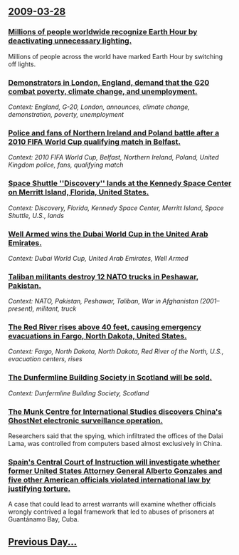 ## [2009-03-28](/news/2009/03/28/index.md)

### [ Millions of people worldwide recognize Earth Hour by deactivating unnecessary lighting.  ](/news/2009/03/28/millions-of-people-worldwide-recognize-earth-hour-by-deactivating-unnecessary-lighting.md)
Millions of people across the world have marked Earth Hour by switching off lights.

### [ Demonstrators in London, England, demand that the G20 combat poverty, climate change, and unemployment. ](/news/2009/03/28/demonstrators-in-london-england-demand-that-the-g20-combat-poverty-climate-change-and-unemployment.md)
_Context: England, G-20, London, announces, climate change, demonstration, poverty, unemployment_

### [ Police and fans of Northern Ireland and Poland battle after a 2010 FIFA World Cup qualifying match in Belfast. ](/news/2009/03/28/police-and-fans-of-northern-ireland-and-poland-battle-after-a-2010-fifa-world-cup-qualifying-match-in-belfast.md)
_Context: 2010 FIFA World Cup, Belfast, Northern Ireland, Poland, United Kingdom police, fans, qualifying match_

### [ Space Shuttle ''Discovery'' lands at the Kennedy Space Center on Merritt Island, Florida, United States. ](/news/2009/03/28/space-shuttle-discovery-lands-at-the-kennedy-space-center-on-merritt-island-florida-united-states.md)
_Context: Discovery, Florida, Kennedy Space Center, Merritt Island, Space Shuttle, U.S., lands_

### [ Well Armed wins the Dubai World Cup in the United Arab Emirates. ](/news/2009/03/28/well-armed-wins-the-dubai-world-cup-in-the-united-arab-emirates.md)
_Context: Dubai World Cup, United Arab Emirates, Well Armed_

### [ Taliban militants destroy 12 NATO trucks in Peshawar, Pakistan. ](/news/2009/03/28/taliban-militants-destroy-12-nato-trucks-in-peshawar-pakistan.md)
_Context: NATO, Pakistan, Peshawar, Taliban, War in Afghanistan (2001–present), militant, truck_

### [ The Red River rises above 40 feet, causing emergency evacuations in Fargo, North Dakota, United States. ](/news/2009/03/28/the-red-river-rises-above-40-feet-causing-emergency-evacuations-in-fargo-north-dakota-united-states.md)
_Context: Fargo, North Dakota, North Dakota, Red River of the North, U.S., evacuation centers, rises_

### [ The Dunfermline Building Society in Scotland will be sold. ](/news/2009/03/28/the-dunfermline-building-society-in-scotland-will-be-sold.md)
_Context: Dunfermline Building Society, Scotland_

### [ The Munk Centre for International Studies discovers China's GhostNet electronic surveillance operation. ](/news/2009/03/28/the-munk-centre-for-international-studies-discovers-china-s-ghostnet-electronic-surveillance-operation.md)
Researchers said that the spying, which infiltrated the offices of the Dalai Lama, was controlled from computers based almost exclusively in China.

### [ Spain's Central Court of Instruction will investigate whether former United States Attorney General Alberto Gonzales and five other American officials violated international law by justifying torture. ](/news/2009/03/28/spain-s-central-court-of-instruction-will-investigate-whether-former-united-states-attorney-general-alberto-gonzales-and-five-other-america.md)
A case that could lead to arrest warrants will examine whether officials wrongly contrived a legal framework that led to abuses of prisoners at Guantánamo Bay, Cuba.

## [Previous Day...](/news/2009/03/27/index.md)

